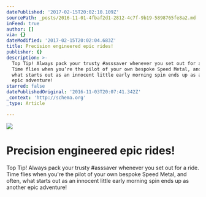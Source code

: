 ```yaml
---
datePublished: '2017-02-15T20:02:10.109Z'
sourcePath: _posts/2016-11-01-4fbaf2d1-2812-4c7f-9b19-5898765fe8a2.md
inFeed: true
author: []
via: {}
dateModified: '2017-02-15T20:02:04.683Z'
title: Precision engineered epic rides!
publisher: {}
description: >-
  Top Tip! Always pack your trusty #asssaver whenever you set out for a ride.
  Time flies when you’re the pilot of your own bespoke Speed Metal, and often,
  what starts out as an innocent little early morning spin ends up as another
  epic adventure!
starred: false
datePublishedOriginal: '2016-11-03T20:07:41.342Z'
_context: 'http://schema.org'
_type: Article

---
```

![](https://the-grid-user-content.s3-us-west-2.amazonaws.com/a09b1aaa-8e55-49b4-90e5-0f6e3a8095bd.jpg)

# Precision engineered epic rides!

Top Tip! Always pack your trusty \#asssaver whenever you set out for a ride. Time flies when you're the pilot of your own bespoke Speed Metal, and often, what starts out as an innocent little early morning spin ends up as another epic adventure!